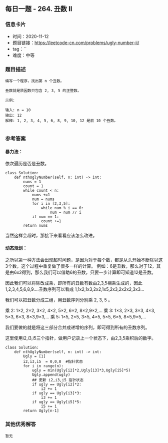 ## 每日一题 - 264. 丑数 II

### 信息卡片

- 时间：2020-11-12
- 题目链接：https://leetcode-cn.com/problems/ugly-number-ii/
- tag：``
- 难度：中等

### 题目描述

```
编写一个程序，找出第 n 个丑数。

丑数就是质因数只包含 2, 3, 5 的正整数。

示例:

输入: n = 10
输出: 12
解释: 1, 2, 3, 4, 5, 6, 8, 9, 10, 12 是前 10 个丑数。
 
```

### 参考答案


####  暴力法：

依次遍历是否是丑数。

```
class Solution:
    def nthUglyNumber(self, n: int) -> int:
        nums = 1
        count = 1
        while count < n:
            nums +=1
            num = nums
            for i in [2,3,5]:
                while num % i == 0:
                    num = num // i
            if num == 1:
                count +=1
        return nums

```

当然这样会超时，那接下来看看应该怎么改进。
 
####  动态规划：

之所以第一种方法会出现超时问题，是因为对于每个数，都是从头开始不断除以这3个数，这个过程中重复做了很多一样的计算。
例如：6是丑数，那么对于12，其是由6x2得到，那么我们可以借助6的丑数，只要一步计算即可知道12是丑数。

因此我们可以将除改成乘，即所有的丑数有数由2,3,5相乘生成的，因此1,2,3,4,5,6,8,9....丑数序列可以看成
1,1x2,1x3,2x2,1x5,2x3,2x2x2,3x3...

我们可以把丑数分成三组，用丑数序列分别乘 2, 3, 5 。

乘 2: 1×2, 2×2, 3×2, 4×2, 5×2, 6×2, 8×2,9×2,…
乘 3: 1×3, 2×3, 3×3, 4×3, 5×3, 6×3, 8×3,9×3,…
乘 5: 1×5, 2×5, 3×5, 4×5, 5×5, 6×5, 8×5,9×5,…

我们要做的就是将这三部分合并成递增的序列，即可得到所有的丑数序列。

这里使用i2,i3,i5三个指针，做用户记录上一个状态下，由2,3,5乘积后的数字。

```
class Solution:
    def nthUglyNumber(self, n: int) -> int:
        Ugly = [1]
        i2,i3,i5  = 0,0,0  #指针状态
        for i in range(n):
            ugly = min(Ugly[i2]*2,Ugly[i3]*3,Ugly[i5]*5)
            Ugly.append(ugly)
			## 更新 i2,i3,i5 指针状态
            if ugly == Ugly[i2]*2:
                i2 += 1
            if ugly == Ugly[i3]*3:
                i3 += 1
            if ugly == Ugly[i5]*5:
                i5 += 1
        return Ugly[n-1]
```


### 其他优秀解答

```
暂无
```



